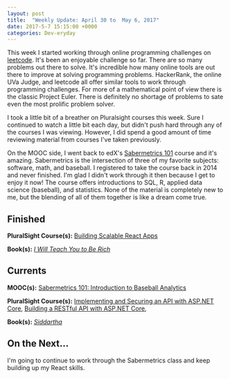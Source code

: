 ```yaml
---
layout: post
title:  "Weekly Update: April 30 to  May 6, 2017"
date: 2017-5-7 15:15:00 +0000
categories: Dev-eryday
---
```

This week I started working through online programming challenges on [leetcode][lc]. It's been an enjoyable challenge so far. There are so many problems out there to solve. It's incredible how many online tools are out there to improve at solving programming problems. HackerRank, the online UVa Judge, and leetcode all offer similar tools to work through programming challenges. For more of a mathematical point of view there is the classic Project Euler. There is definitely no shortage of problems to sate even the most prolific problem solver.

I took a little bit of a breather on Pluralsight courses this week. Sure I continued to watch a little bit each day, but didn't push hard through any of the courses I was viewing. However, I did spend a good amount of time reviewing material from courses I've taken previously.

On the MOOC side, I went back to edX's [Sabermetrics 101][saber] course and it's amazing. Sabermetrics is the intersection of three of my favorite subjects: software, math, and baseball. I registered to take the course back in 2014 and never finished. I'm glad I didn't work through it then because I get to enjoy it now! The course offers introductions to SQL, R, applied data science (baseball), and statistics. None of the material is completely new to me, but the blending of all of them together is like a dream come true.

Finished
--------
**PluralSight Course(s):** [Building Scalable React Apps][re]

**Book(s):** *[I Will Teach You to Be Rich][rich]* 

Currents
--------
**MOOC(s):** [Sabermetrics 101: Introduction to Baseball Analytics][saber]

**PluralSight Course(s):** [Implementing and Securing an API with ASP.NET Core][core], [Building a RESTful API with ASP.NET Core][rest], 

**Book(s):** *[Siddartha][sid]*

On the Next...
--------
I'm going to continue to work through the Sabermetrics class and keep building up my React skills. 

[rest]: https://app.pluralsight.com/library/courses/asp-dot-net-core-restful-api-building/table-of-contents
[mac]: https://app.pluralsight.com/library/courses/dotnet-core-mac-linux-getting-started/table-of-contents
[core]: https://app.pluralsight.com/library/courses/aspdotnetcore-implementing-securing-api/table-of-contents
[re]: https://app.pluralsight.com/library/courses/react-boilerplate-building-scalable-apps/table-of-contents
[rb]: https://www.reactboilerplate.com
[sid]: https://en.wikipedia.org/wiki/Siddhartha_(novel)
[rich]: https://www.amazon.com/dp/B004WL4BW6/ref=dp-kindle-redirect?_encoding=UTF8&btkr=1
[lc]: https://www.leetcode.com
[saber]: https://www.edx.org/course/sabermetrics-101-introduction-baseball-bux-sabr101x-0